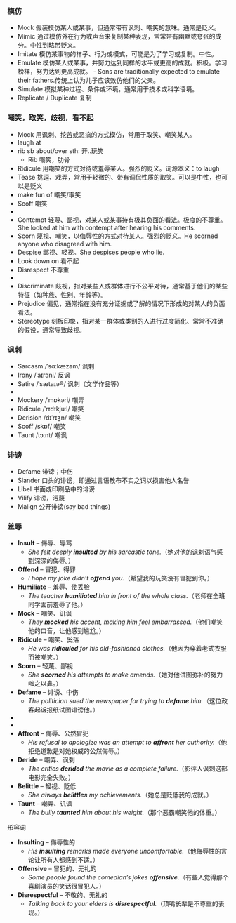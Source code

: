 ### 模仿
- Mock 假装模仿某人或某事，但通常带有讽刺、嘲笑的意味。通常是贬义。
- Mimic 通过模仿外在行为或声音来复制某种表现，常常带有幽默或夸张的成分。中性到略带贬义。
- Imitate 模仿某事物的样子、行为或模式，可能是为了学习或复制。中性。
- Emulate 模仿某人或某事，并努力达到同样的水平或更高的成就。积极。学习榜样，努力达到更高成就。
        - Sons are traditionally expected to emulate their fathers.传统上认为儿子应该效仿他们的父亲。
- Simulate 模拟某种过程、条件或环境，通常用于技术或科学语境。
- Replicate / Duplicate 复制

### 嘲笑，取笑，歧视，看不起
- Mock 用讽刺、挖苦或恶搞的方式模仿，常用于取笑、嘲笑某人。
- laugh at
- rib sb about/over sth: 开..玩笑
  - Rib 嘲笑，肋骨
- Ridicule 用嘲笑的方式对待或羞辱某人。强烈的贬义。词源本义：to laugh
- Tease 挑逗、戏弄，常用于轻微的、带有调侃性质的取笑。可以是中性，也可以是贬义
- make fun of 嘲笑/取笑
- Scoff 嘲笑
-
- Contempt 轻蔑、鄙视，对某人或某事持有极其负面的看法。极度的不尊重。She looked at him with contempt after hearing his comments.
- Scorn 蔑视、嘲笑，以侮辱性的方式对待某人。强烈的贬义。He scorned anyone who disagreed with him.
- Despise 鄙视、轻视。She despises people who lie.
- Look down on 看不起
- Disrespect 不尊重
-
- Discriminate 歧视，指对某些人或群体进行不公平对待，通常基于他们的某些特征（如种族、性别、年龄等）。
- Prejudice 偏见，通常指在没有充分证据或了解的情况下形成的对某人的负面看法。
- Stereotype 刻板印象，指对某一群体或类别的人进行过度简化、常常不准确的假设，通常导致歧视。

### 讽刺
- Sarcasm /ˈsɑːkæzəm/ 讽刺
- Irony /ˈaɪrəni/ 反讽
- Satire /ˈsætaɪə®/ 讽刺（文学作品等）
- 
-  Mockery /ˈmɒkəri/ 嘲弄
- Ridicule /ˈrɪdɪkjuːl/ 嘲笑
- Derision /dɪˈrɪʒn/ 嘲笑 
- Scoff /skɒf/ 嘲笑
- Taunt /tɔːnt/ 嘲讽

### 诽谤
- Defame 诽谤；中伤
- Slander 口头的诽谤，即通过言语散布不实之词以损害他人名誉
- Libel 书面或印刷品中的诽谤
- Vilify 诽谤，污蔑
- Malign 公开诽谤(say bad things)

### 羞辱

- **Insult** – 侮辱、辱骂
  - *She felt deeply **insulted** by his sarcastic tone.*（她对他的讽刺语气感到深深的侮辱。）
- **Offend** – 冒犯、得罪
  - *I hope my joke didn’t **offend** you.*（希望我的玩笑没有冒犯到你。）
- **Humiliate** – 羞辱、使丢脸
  - *The teacher **humiliated** him in front of the whole class.*（老师在全班同学面前羞辱了他。）
- **Mock** – 嘲笑、讥讽
  - *They **mocked** his accent, making him feel embarrassed.*（他们嘲笑他的口音，让他感到尴尬。）
- **Ridicule** – 嘲笑、奚落
  - *He was **ridiculed** for his old-fashioned clothes.*（他因为穿着老式衣服而被嘲笑。）
- **Scorn** – 轻蔑、鄙视
  - *She **scorned** his attempts to make amends.*（她对他试图弥补的努力嗤之以鼻。）
- **Defame** – 诽谤、中伤
  - *The politician sued the newspaper for trying to **defame** him.*（这位政客起诉报纸试图诽谤他。）
-
-
- **Affront** – 侮辱、公然冒犯
  - *His refusal to apologize was an attempt to **affront** her authority.*（他拒绝道歉是对她权威的公然侮辱。）
- **Deride** – 嘲弄、讽刺
  - *The critics **derided** the movie as a complete failure.*（影评人讽刺这部电影完全失败。）
- **Belittle** – 轻视、贬低
  - *She always **belittles** my achievements.*（她总是贬低我的成就。）
- **Taunt** – 嘲弄、讥讽
  - *The bully **taunted** him about his weight.*（那个恶霸嘲笑他的体重。）

形容词
- **Insulting** – 侮辱性的
  - *His **insulting** remarks made everyone uncomfortable.*（他侮辱性的言论让所有人都感到不适。）
- **Offensive** – 冒犯的、无礼的
  - *Some people found the comedian’s jokes **offensive**.*（有些人觉得那个喜剧演员的笑话很冒犯人。）
- **Disrespectful** – 不敬的、无礼的
  - *Talking back to your elders is **disrespectful**.*（顶嘴长辈是不尊重的表现。）

